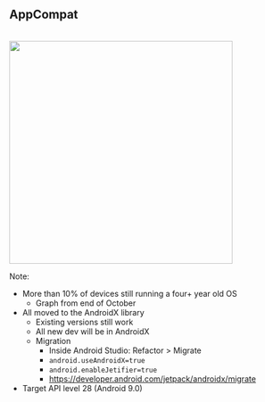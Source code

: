 ## AppCompat
<br />
<img src="img/android-distributions.png" height=400>

Note:
+ More than 10% of devices still running a four+ year old OS
    + Graph from end of October
+ All moved to the AndroidX library
    + Existing versions still work
    + All new dev will be in AndroidX
    + Migration
        + Inside Android Studio: Refactor > Migrate
        + `android.useAndroidX=true`
        + `android.enableJetifier=true`
        + https://developer.android.com/jetpack/androidx/migrate
+ Target API level 28 (Android 9.0)